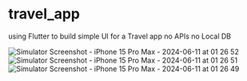 # travel_app

using Flutter to build simple UI for a Travel app
no APIs 
no Local DB


![Simulator Screenshot - iPhone 15 Pro Max - 2024-06-11 at 01 26 52](https://github.com/kururu-abdo/travel_app_UI/assets/45058799/a439d050-76b2-4d6c-bfd7-ee5e584950d7)
![Simulator Screenshot - iPhone 15 Pro Max - 2024-06-11 at 01 26 51](https://github.com/kururu-abdo/travel_app_UI/assets/45058799/de13b3a6-d304-4478-84a0-4547390dd1f0)
![Simulator Screenshot - iPhone 15 Pro Max - 2024-06-11 at 01 26 49](https://github.com/kururu-abdo/travel_app_UI/assets/45058799/81955536-be90-4e85-8d99-482c8568ce9d)
